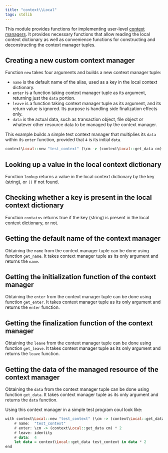 ```yaml
---
title: "context\\Local"
tags: stdlib
---
```


This module provides functions for implementing user-level [context managers](/docs/resource-management.md#context-managers). It provides necessary functions that allow reading the local context dictionary as well as convenience functions for constructing and deconstructing the context manager tuples.

## Creating a new custom context manager
Function `new` takes four arguments and builds a new context manager tuple:
* `name` is the default name of the alias, used as a key in the local context dictionary.
* `enter` is a function taking context manager tuple as its argument, returning just the `data` portion.
* `leave` is a function taking context manager tuple as its argument, and its return value is ignored. Its purpose is handling side finalization effects only.
* `data` is the actual data, such as transaction object, file object or whatever other resource data to be managed by the context manager.

This example builds a simple test context manager that multiplies its `data` within its `enter` function, provided that `4` is its initial `data`.
```haskell
context\Local::new "test_context" (\cm -> (context\Local::get_data cm) * 2) identity 4
```

## Looking up a value in the local context dictionary
Function `lookup` returns a value in the local context dictionary by the key (string), or `()` if not found.

## Checking whether a key is present in the local context dictionary
Function `contains` returns true if the key (string) is present in the local context dictionary, or not.

## Getting the default name of the context manager
Obtaining the `name` from the context manager tuple can be done using function `get_name`. It takes context manager tuple as its only argument and returns the `name`.

## Getting the initialization function of the context manager
Obtaining the `enter` from the context manager tuple can be done using function `get_enter`. It takes context manager tuple as its only argument and returns the `enter` function.

## Getting the finalization function of the context manager
Obtaining the `leave` from the context manager tuple can be done using function `get_leave`. It takes context manager tuple as its only argument and returns the `leave` function.

## Getting the data of the managed resource of the context manager
Obtaining the `data` from the context manager tuple can be done using function `get_data`. It takes context manager tuple as its only argument and returns the `data` function.

Using this context manager in a simple test program coul look like:

```haskell
with context\Local::new "test_context" (\cm -> (context\Local::get_data cm) * 2) identity 4 as test_context
    # name:  "test_context"
    # enter: \cm -> (context\Local::get_data cm) * 2
    # leave: identity
    # data:  4
    let data = context\Local::get_data test_context in data * 2
end
```
